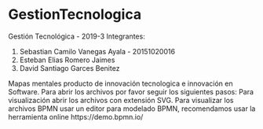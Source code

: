 # GestionTecnologica
Gestión Tecnológica - 2019-3
Integrantes: 
<ol>
<li>Sebastian Camilo Vanegas Ayala - 20151020016</li> 
<li>Esteban Elias Romero Jaimes</li> 
<li>David Santiago Garces Benitez</li>
</ol>
Mapas mentales producto de innovación tecnologica e innovación en Software.
Para abrir los archivos por favor seguir los siguientes pasos:
Para visualización abrir los archivos con extensión SVG.
Para visualizar los archivos BPMN usar un editor para modelado BPMN, recomendamos usar la herramienta online https://demo.bpmn.io/
